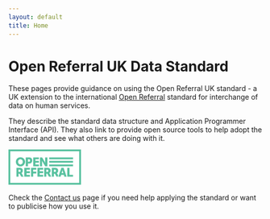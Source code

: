 ```yaml
---
layout: default
title: Home
---
```


# Open Referral UK Data Standard
<div class="row"><div class="col">
<p>These pages provide guidance on using the Open Referral UK standard - a UK extension to the international <a href="https://openreferral.org/">Open Referral</a> standard for interchange of data on human services.</p>

<p>They describe the standard data structure and Application Programmer Interface (API). They also link to provide open source tools to help adopt the standard and see what others are doing with it.</p>
</div><div class="col-auto d-flex align-items-center">  

<a href="https://www.OpenReferral.org" class="mt-0 mb-0" target="_blank"><img class="img-fluid mb-0 mt-0" style="height: 5em;" src="https://github.com/OpenReferralUK/human-services/blob/gh-pages/assets/images/OpenReferral_Logo_Green.png?raw=true"></a>
  
</div></div>  

Check the [Contact us](/ContactUs/) page if you need help applying the standard or want to publicise how you use it.

